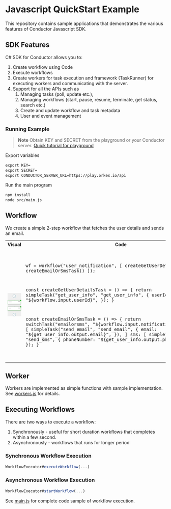 # Javascript QuickStart Example
This repository contains sample applications that demonstrates the various features of Conductor Javascript SDK.

## SDK Features
C# SDK for Conductor allows you to:
1. Create workflow using Code
2. Execute workflows
3. Create workers for task execution and framework (TaskRunner) for executing workers and communicating with the server.
4. Support for all the APIs such as
    1. Managing tasks (poll, update etc.),
    2. Managing workflows (start, pause, resume, terminate, get status, search etc.)
    3. Create and update workflow and task metadata
    4. User and event management

### Running Example

> **Note**
Obtain KEY and SECRET from the playground or your Conductor server. [Quick tutorial for playground](https://orkes.io/content/docs/getting-started/concepts/access-control-applications#access-keys)

Export variables
```shell
export KEY=
export SECRET=
export CONDUCTOR_SERVER_URL=https://play.orkes.io/api
```

Run the main program
```shell
npm install
node src/main.js
```

## Workflow

We create a simple 2-step workflow that fetches the user details and sends an email.

<table><tr><th>Visual</th><th>Code</th></tr>
<tr>
<td width="50%"><img src="resources/workflow.png" width="250px"></td>
<td>
<pre>

wf = workflow("user_notification", [
  createGetUserDetailsTask(),
  createEmailOrSmsTask()
]);

const createGetUserDetailsTask = () => {
  return simpleTask("get_user_info", "get_user_info", {
    userId: "${workflow.input.userId}",
  });
}

const createEmailOrSmsTask = () => {
  return switchTask("emailorsms", "${workflow.input.notificationPref}", {
    email: [
      simpleTask("send_email", "send_email", {
        email: "${get_user_info.output.email}",
      }),
    ]
    sms: [
      simpleTask("send_sms", "send_sms", {
        phoneNumber: "${get_user_info.output.phoneNumber}",
      })
    ],
  });
}

</pre>
</td>
</tr>
</table>

## Worker

Workers are implemented as simple functions with sample implementation.  
See [workers.js](src/worker/workers.js) for details.

## Executing Workflows

There are two ways to execute a workflow:

1. Synchronously - useful for short duration workflows that completes within a few second.
2. Asynchronously - workflows that runs for longer period

### Synchronous Workflow Execution
```javascript
WorkflowExecutor#executeWorkflow(...)
```

### Asynchronous Workflow Execution

```javascript
WorkflowExecutor#startWorkflow(...)
```

See [main.js](src/main.js) for complete code sample of workflow execution.
